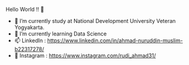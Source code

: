 Hello World !! 👋

- 🏫 I’m currently study at National Development University Veteran Yogyakarta.
- 🌱 I’m currently learning Data Science
- 📫 LinkedIn : https://www.linkedin.com/in/ahmad-nuruddin-muslim-b22317278/
- 👋 Instagram : https://www.instagram.com/rudi_ahmad31/

